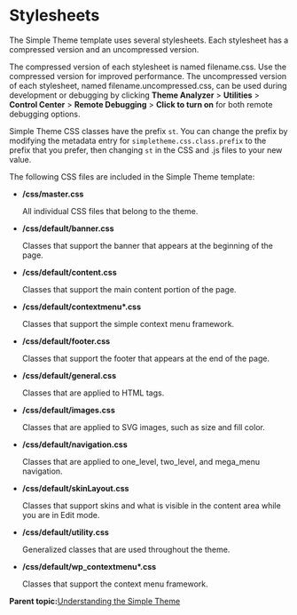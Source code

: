 # Stylesheets

The Simple Theme template uses several stylesheets. Each stylesheet has a compressed version and an uncompressed version.

The compressed version of each stylesheet is named filename.css. Use the compressed version for improved performance. The uncompressed version of each stylesheet, named filename.uncompressed.css, can be used during development or debugging by clicking **Theme Analyzer** \> **Utilities** \> **Control Center** \> **Remote Debugging** \> **Click to turn on** for both remote debugging options.

Simple Theme CSS classes have the prefix `st`. You can change the prefix by modifying the metadata entry for `simpletheme.css.class.prefix` to the prefix that you prefer, then changing `st` in the CSS and .js files to your new value.

The following CSS files are included in the Simple Theme template:

-   **/css/master.css**

    All individual CSS files that belong to the theme.

-   **/css/default/banner.css**

    Classes that support the banner that appears at the beginning of the page.

-   **/css/default/content.css**

    Classes that support the main content portion of the page.

-   **/css/default/contextmenu\*.css**

    Classes that support the simple context menu framework.

-   **/css/default/footer.css**

    Classes that support the footer that appears at the end of the page.

-   **/css/default/general.css**

    Classes that are applied to HTML tags.

-   **/css/default/images.css**

    Classes that are applied to SVG images, such as size and fill color.

-   **/css/default/navigation.css**

    Classes that are applied to one\_level, two\_level, and mega\_menu navigation.

-   **/css/default/skinLayout.css**

    Classes that support skins and what is visible in the content area while you are in Edit mode.

-   **/css/default/utility.css**

    Generalized classes that are used throughout the theme.

-   **/css/default/wp\_contextmenu\*.css**

    Classes that support the context menu framework.


**Parent topic:**[Understanding the Simple Theme](../dev-theme/themeopt_themedev_simpletheme.md)

